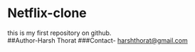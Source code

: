 # Netflix-clone
this is my first repository on github.
<br>
##Author-Harsh Thorat
###Contact- harshthorat@gmail.com
